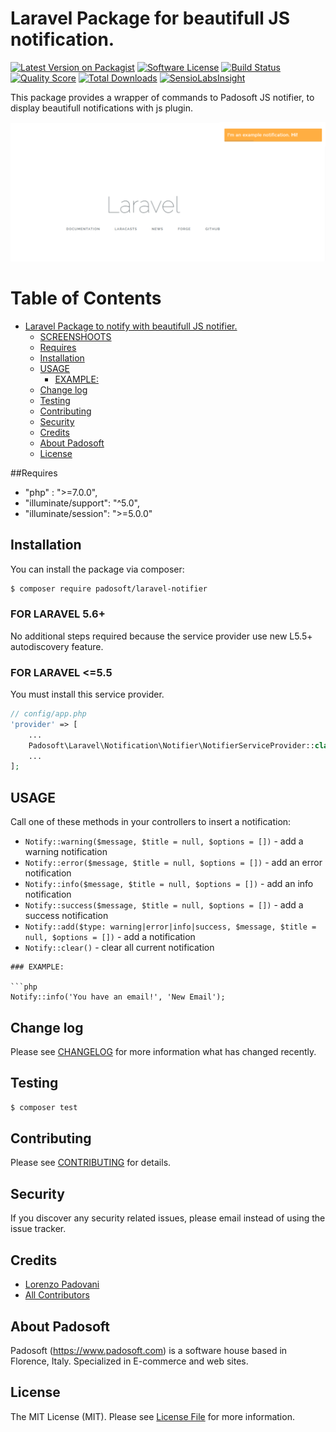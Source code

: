 # Laravel Package for beautifull JS notification.

[![Latest Version on Packagist](https://img.shields.io/packagist/v/padosoft/laravel-notifier.svg?style=flat-square)](https://packagist.org/packages/padosoft/laravel-notifier)
[![Software License](https://img.shields.io/badge/license-MIT-brightgreen.svg?style=flat-square)](LICENSE.md)
[![Build Status](https://img.shields.io/travis/padosoft/laravel-notifier/master.svg?style=flat-square)](https://travis-ci.org/padosoft/laravel-notifier)
[![Quality Score](https://img.shields.io/scrutinizer/g/padosoft/laravel-notifier.svg?style=flat-square)](https://scrutinizer-ci.com/g/padosoft/laravel-notifier)
[![Total Downloads](https://img.shields.io/packagist/dt/padosoft/laravel-notifier.svg?style=flat-square)](https://packagist.org/packages/padosoft/laravel-notifier)
[![SensioLabsInsight](https://img.shields.io/sensiolabs/i/3a39da13-6f5f-4041-9700-81e8c1f2e387.svg?style=flat-square)](https://insight.sensiolabs.com/projects/3a39da13-6f5f-4041-9700-81e8c1f2e387)

This package provides a wrapper of commands to Padosoft JS notifier, to display beautifull notifications with js plugin. 

![screenshoot](https://raw.githubusercontent.com/padosoft/laravel-notifier/master/resources/img/laravel-notifier.png)

Table of Contents
=================

   * [Laravel Package to notify with beautifull JS notifier.](#laravel-package-to-notify-with-beautiful-js-notifier)
      * [SCREENSHOOTS](#screenshoots)
      * [Requires](#requires)
      * [Installation](#installation)
      * [USAGE](#usage)
         * [EXAMPLE:](#example)
      * [Change log](#change-log)
      * [Testing](#testing)
      * [Contributing](#contributing)
      * [Security](#security)
      * [Credits](#credits)
      * [About Padosoft](#about-padosoft)
      * [License](#license)

##Requires
  
- "php" : ">=7.0.0",
- "illuminate/support": "^5.0",
- "illuminate/session": ">=5.0.0"
  
## Installation

You can install the package via composer:
``` bash
$ composer require padosoft/laravel-notifier
```

### FOR LARAVEL 5.6+
No additional steps required because the service provider use new L5.5+ autodiscovery feature.

### FOR LARAVEL <=5.5
You must install this service provider.

``` php
// config/app.php
'provider' => [
    ...
    Padosoft\Laravel\Notification\Notifier\NotifierServiceProvider::class,
    ...
];
```

## USAGE

Call one of these methods in your controllers to insert a notification:
  - `Notify::warning($message, $title = null, $options = [])` - add a warning notification
  - `Notify::error($message, $title = null, $options = [])` - add an error notification
  - `Notify::info($message, $title = null, $options = [])` - add an info notification
  - `Notify::success($message, $title = null, $options = [])` - add a success notification
  - `Notify::add($type: warning|error|info|success, $message, $title = null, $options = [])` - add a notification
  - `Notify::clear()` - clear all current notification

```
### EXAMPLE:

```php
Notify::info('You have an email!', 'New Email');
```

## Change log

Please see [CHANGELOG](CHANGELOG.md) for more information what has changed recently.

## Testing

``` bash
$ composer test
```

## Contributing

Please see [CONTRIBUTING](CONTRIBUTING.md) for details.

## Security

If you discover any security related issues, please email instead of using the issue tracker.

## Credits
- [Lorenzo Padovani](https://github.com/lopadova)
- [All Contributors](../../contributors)

## About Padosoft
Padosoft (https://www.padosoft.com) is a software house based in Florence, Italy. Specialized in E-commerce and web sites.

## License

The MIT License (MIT). Please see [License File](LICENSE.md) for more information.
